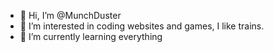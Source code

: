 - 👋 Hi, I’m @MunchDuster
- 👀 I’m interested in coding websites and games, I like trains. 
- 🌱 I’m currently learning everything 

<!---
MunchDuster/MunchDuster is a ✨ special ✨ repository because its `README.md` (this file) appears on your GitHub profile.
You can click the Preview link to take a look at your changes.
--->
